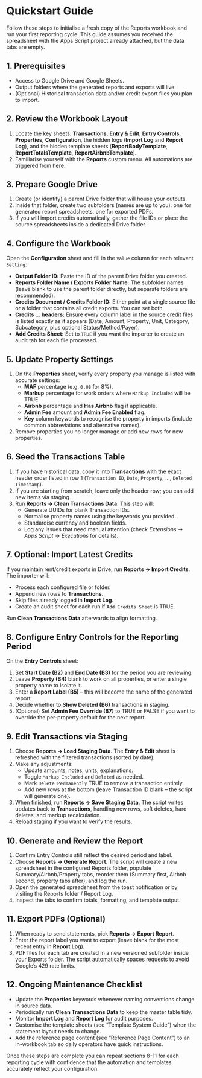 # Quickstart Guide

Follow these steps to initialise a fresh copy of the Reports workbook and run your first reporting cycle. This guide assumes you received the spreadsheet with the Apps Script project already attached, but the data tabs are empty.

## 1. Prerequisites

-   Access to Google Drive and Google Sheets.
-   Output folders where the generated reports and exports will live.
-   (Optional) Historical transaction data and/or credit export files you plan to import.

## 2. Review the Workbook Layout

1. Locate the key sheets: **Transactions**, **Entry & Edit**, **Entry Controls**, **Properties**, **Configuration**, the hidden logs (**Import Log** and **Report Log**), and the hidden template sheets (**ReportBodyTemplate**, **ReportTotalsTemplate**, **ReportAirbnbTemplate**).
2. Familiarise yourself with the **Reports** custom menu. All automations are triggered from here.

## 3. Prepare Google Drive

1. Create (or identify) a parent Drive folder that will house your outputs.
2. Inside that folder, create two subfolders (names are up to you): one for generated report spreadsheets, one for exported PDFs.
3. If you will import credits automatically, gather the file IDs or place the source spreadsheets inside a dedicated Drive folder.

## 4. Configure the Workbook

Open the **Configuration** sheet and fill in the `Value` column for each relevant `Setting`:

-   **Output Folder ID:** Paste the ID of the parent Drive folder you created.
-   **Reports Folder Name / Exports Folder Name:** The subfolder names (leave blank to use the parent folder directly, but separate folders are recommended).
-   **Credits Document / Credits Folder ID:** Either point at a single source file or a folder that contains all credit exports. You can set both.
-   **Credits … headers:** Ensure every column label in the source credit files is listed exactly as it appears (Date, Amount, Property, Unit, Category, Subcategory, plus optional Status/Method/Payer).
-   **Add Credits Sheet:** Set to `TRUE` if you want the importer to create an audit tab for each file processed.

## 5. Update Property Settings

1. On the **Properties** sheet, verify every property you manage is listed with accurate settings:
    - **MAF** percentage (e.g. `0.08` for 8%).
    - **Markup** percentage for work orders where `Markup Included` will be TRUE.
    - **Airbnb** percentage and **Has Airbnb** flag if applicable.
    - **Admin Fee** amount and **Admin Fee Enabled** flag.
    - **Key** column keywords to recognise the property in imports (include common abbreviations and alternative names).
2. Remove properties you no longer manage or add new rows for new properties.

## 6. Seed the Transactions Table

1. If you have historical data, copy it into **Transactions** with the exact header order listed in row 1 (`Transaction ID`, `Date`, `Property`, …, `Deleted Timestamp`).
2. If you are starting from scratch, leave only the header row; you can add new items via staging.
3. Run **Reports → Clean Transactions Data**. This step will:
    - Generate UUIDs for blank Transaction IDs.
    - Normalise property names using the keywords you provided.
    - Standardise currency and boolean fields.
    - Log any issues that need manual attention (check _Extensions → Apps Script → Executions_ for details).

## 7. Optional: Import Latest Credits

If you maintain rent/credit exports in Drive, run **Reports → Import Credits**. The importer will:

-   Process each configured file or folder.
-   Append new rows to **Transactions**.
-   Skip files already logged in **Import Log**.
-   Create an audit sheet for each run if `Add Credits Sheet` is TRUE.

Run **Clean Transactions Data** afterwards to align formatting.

## 8. Configure Entry Controls for the Reporting Period

On the **Entry Controls** sheet:

1. Set **Start Date (B2)** and **End Date (B3)** for the period you are reviewing.
2. Leave **Property (B4)** blank to work on all properties, or enter a single property name to isolate it.
3. Enter a **Report Label (B5)** – this will become the name of the generated report.
4. Decide whether to **Show Deleted (B6)** transactions in staging.
5. (Optional) Set **Admin Fee Override (B7)** to TRUE or FALSE if you want to override the per-property default for the next report.

## 9. Edit Transactions via Staging

1. Choose **Reports → Load Staging Data**. The **Entry & Edit** sheet is refreshed with the filtered transactions (sorted by date).
2. Make any adjustments:
    - Update amounts, notes, units, explanations.
    - Toggle `Markup Included` and `Deleted` as needed.
    - Mark `Delete Permanently` TRUE to remove a transaction entirely.
    - Add new rows at the bottom (leave Transaction ID blank – the script will generate one).
3. When finished, run **Reports → Save Staging Data**. The script writes updates back to **Transactions**, handling new rows, soft deletes, hard deletes, and markup recalculation.
4. Reload staging if you want to verify the results.

## 10. Generate and Review the Report

1. Confirm Entry Controls still reflect the desired period and label.
2. Choose **Reports → Generate Report**. The script will create a new spreadsheet in the configured Reports folder, populate Summary/Airbnb/Property tabs, reorder them (Summary first, Airbnb second, property tabs after), and log the run.
3. Open the generated spreadsheet from the toast notification or by visiting the Reports folder / Report Log.
4. Inspect the tabs to confirm totals, formatting, and template output.

## 11. Export PDFs (Optional)

1. When ready to send statements, pick **Reports → Export Report**.
2. Enter the report label you want to export (leave blank for the most recent entry in **Report Log**).
3. PDF files for each tab are created in a new versioned subfolder inside your Exports folder. The script automatically spaces requests to avoid Google’s 429 rate limits.

## 12. Ongoing Maintenance Checklist

-   Update the **Properties** keywords whenever naming conventions change in source data.
-   Periodically run **Clean Transactions Data** to keep the master table tidy.
-   Monitor **Import Log** and **Report Log** for audit purposes.
-   Customise the template sheets (see “Template System Guide”) when the statement layout needs to change.
-   Add the reference page content (see “Reference Page Content”) to an in-workbook tab so daily operators have quick instructions.

Once these steps are complete you can repeat sections 8–11 for each reporting cycle with confidence that the automation and templates accurately reflect your configuration.
